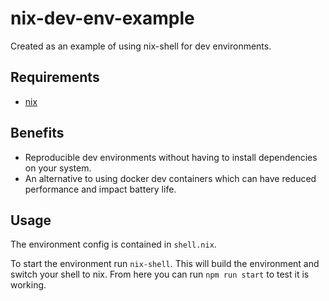 # nix-dev-env-example

Created as an example of using nix-shell for dev environments.

## Requirements

- [nix](https://nixos.org/download.html)

## Benefits

- Reproducible dev environments without having to install dependencies on your system.
- An alternative to using docker dev containers which can have reduced performance and impact battery life.

## Usage

The environment config is contained in `shell.nix`. 

To start the environment run `nix-shell`. This will build the environment and switch your shell to nix. From here you can run `npm run start` to test it is working.
